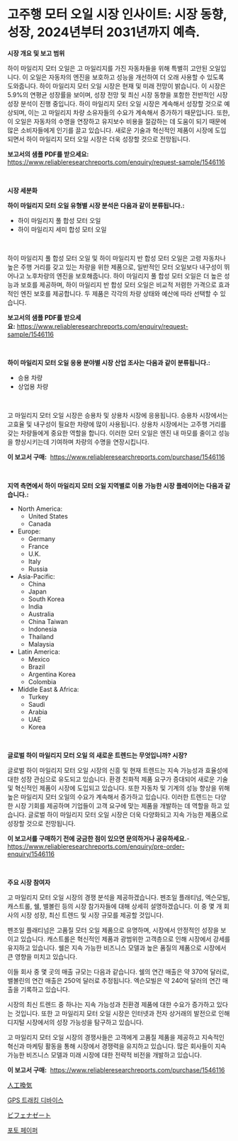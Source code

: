 <p><h1>고주행 모터 오일 시장 인사이트: 시장 동향, 성장, 2024년부터 2031년까지 예측.</h1></p><p><strong>시장 개요 및 보고 범위</strong></p>
<p><p>하이 마일리지 모터 오일은 고 마일리지를 가진 자동차들을 위해 특별히 고안된 오일입니다. 이 오일은 자동차의 엔진을 보호하고 성능을 개선하여 더 오래 사용할 수 있도록 도와줍니다. 하이 마일리지 모터 오일 시장은 현재 및 미래 전망이 밝습니다. 이 시장은 5.9%의 연평균 성장률을 보이며, 성장 전망 및 최신 시장 동향을 포함한 전반적인 시장 성장 분석이 진행 중입니다. 하이 마일리지 모터 오일 시장은 계속해서 성장할 것으로 예상되며, 이는 고 마일리지 차량 소유자들의 수요가 계속해서 증가하기 때문입니다. 또한, 이 오일은 자동차의 수명을 연장하고 유지보수 비용을 절감하는 데 도움이 되기 때문에 많은 소비자들에게 인기를 끌고 있습니다. 새로운 기술과 혁신적인 제품이 시장에 도입되면서 하이 마일리지 모터 오일 시장은 더욱 성장할 것으로 전망됩니다.</p></p>
<p><strong>보고서의 샘플 PDF를 받으세요:</strong> <a href="https://www.reliableresearchreports.com/enquiry/request-sample/1546116">https://www.reliableresearchreports.com/enquiry/request-sample/1546116</a></p>
<p>&nbsp;</p>
<p><strong>시장 세분화</strong></p>
<p><strong>하이 마일리지 모터 오일 유형별 시장 분석은 다음과 같이 분류됩니다.:</strong></p>
<p><ul><li>하이 마일리지 풀 합성 모터 오일</li><li>하이 마일리지 세미 합성 모터 오일</li></ul></p>
<p>&nbsp;</p>
<p><p>하이 마일리지 풀 합성 모터 오일 및 하이 마일리지 반 합성 모터 오일은 고령 자동차나 높은 주행 거리를 갖고 있는 차량을 위한 제품으로, 일반적인 모터 오일보다 내구성이 뛰어나고 노후차량의 엔진을 보호해줍니다. 하이 마일리지 풀 합성 모터 오일은 더 높은 성능과 보호를 제공하며, 하이 마일리지 반 합성 모터 오일은 비교적 저렴한 가격으로 효과적인 엔진 보호를 제공합니다. 두 제품은 각각의 차량 상태와 예산에 따라 선택할 수 있습니다.</p></p>
<p><strong>보고서의 샘플 PDF를 받으세요:</strong>&nbsp;<a href="https://www.reliableresearchreports.com/enquiry/request-sample/1546116">https://www.reliableresearchreports.com/enquiry/request-sample/1546116</a></p>
<p>&nbsp;</p>
<p><strong> 하이 마일리지 모터 오일 응용 분야별 시장 산업 조사는 다음과 같이 분류됩니다.:</strong></p>
<p><ul><li>승용 차량</li><li>상업용 차량</li></ul></p>
<p>&nbsp;</p>
<p><p>고 마일리지 모터 오일 시장은 승용차 및 상용차 시장에 응용됩니다. 승용차 시장에서는 고효율 및 내구성이 필요한 차량에 많이 사용됩니다. 상용차 시장에서는 고주행 거리를 갖는 차량들에게 중요한 역할을 합니다. 이러한 모터 오일은 엔진 내 마모를 줄이고 성능을 향상시키는데 기여하며 차량의 수명을 연장시킵니다.</p></p>
<p><strong>이 보고서 구매:</strong>&nbsp; <a href="https://www.reliableresearchreports.com/purchase/1546116">https://www.reliableresearchreports.com/purchase/1546116</a></p>
<p>&nbsp;</p>
<p><strong>지역 측면에서 하이 마일리지 모터 오일 지역별로 이용 가능한 시장 플레이어는 다음과 같습니다.:</strong></p>
<p><ul>
    <li>
        North America:
        <ul>
            <li>United States</li>
            <li>Canada</li>
        </ul>
    </li>
    <li>
        Europe:
        <ul>
            <li>Germany</li>
            <li>France</li>
            <li>U.K.</li>
            <li>Italy</li>
            <li>Russia</li>
        </ul>
    </li>
    <li>
        Asia-Pacific:
        <ul>
            <li>China</li>
            <li>Japan</li>
            <li>South Korea</li>
            <li>India</li>
            <li>Australia</li>
            <li>China Taiwan</li>
            <li>Indonesia</li>
            <li>Thailand</li>
            <li>Malaysia</li>
        </ul>
    </li>
    <li>
        Latin America:
        <ul>
            <li>Mexico</li>
            <li>Brazil</li>
            <li>Argentina Korea</li>
            <li>Colombia</li>
        </ul>
    </li>
    <li>
        Middle East & Africa:
        <ul>
            <li>Turkey</li>
            <li>Saudi</li>
            <li>Arabia</li>
            <li>UAE</li>
            <li>Korea</li>
        </ul>
    </li>
    </ul></p>
<p>&nbsp;</p>
<p><strong>글로벌 하이 마일리지 모터 오일 의 새로운 트렌드는 무엇입니까? 시장?</strong></p>
<p><p>글로벌 하이 마일리지 모터 오일 시장의 신흥 및 현재 트렌드는 지속 가능성과 효율성에 대한 성장 관심으로 유도되고 있습니다. 환경 친화적 제품 요구가 증대되어 새로운 기술 및 혁신적인 제품이 시장에 도입되고 있습니다. 또한 자동차 및 기계의 성능 향상을 위해 높은 마일리지 모터 오일의 수요가 계속해서 증가하고 있습니다. 이러한 트렌드는 다양한 시장 기회를 제공하며 기업들이 고객 요구에 맞는 제품을 개발하는 데 역할을 하고 있습니다. 글로벌 하이 마일리지 모터 오일 시장은 더욱 다양화되고 지속 가능한 제품으로 성장할 것으로 전망됩니다.</p></p>
<p><strong>이 보고서를 구매하기 전에 궁금한 점이 있으면 문의하거나 공유하세요.</strong>- <a href="https://www.reliableresearchreports.com/enquiry/pre-order-enquiry/1546116">https://www.reliableresearchreports.com/enquiry/pre-order-enquiry/1546116</a></p>
<p>&nbsp;</p>
<p><strong>주요 시장 참여자</strong></p>
<p><p>고 마일리지 모터 오일 시장의 경쟁 분석을 제공하겠습니다. 펜조일 플래티넘, 엑슨모빌, 캐스트롤, 쉘, 밸볼린 등의 시장 참가자들에 대해 상세히 설명하겠습니다. 이 중 몇 개 회사의 시장 성장, 최신 트렌드 및 시장 규모를 제공할 것입니다.</p><p>펜조일 플래티넘은 고품질 모터 오일 제품으로 유명하며, 시장에서 안정적인 성장을 보이고 있습니다. 캐스트롤은 혁신적인 제품과 광범위한 고객층으로 인해 시장에서 강세를 유지하고 있습니다. 쉘은 지속 가능한 비즈니스 모델과 높은 품질의 제품으로 시장에서 큰 영향을 미치고 있습니다.</p><p>이들 회사 중 몇 곳의 매출 규모는 다음과 같습니다. 쉘의 연간 매출은 약 370억 달러로, 밸볼린의 연간 매출은 250억 달러로 추정됩니다. 엑슨모빌은 약 240억 달러의 연간 매출을 기록하고 있습니다.</p><p>시장의 최신 트렌드 중 하나는 지속 가능성과 친환경 제품에 대한 수요가 증가하고 있다는 것입니다. 또한 고 마일리지 모터 오일 시장은 인터넷과 전자 상거래의 발전으로 인해 디지털 시장에서의 성장 가능성을 탐구하고 있습니다.</p><p>고 마일리지 모터 오일 시장의 경쟁사들은 고객에게 고품질 제품을 제공하고 지속적인 혁신과 마케팅 활동을 통해 시장에서 경쟁력을 유지하고 있습니다. 많은 회사들이 지속 가능한 비즈니스 모델과 미래 시장에 대한 전략적 비전을 개발하고 있습니다.</p></p>
<p><strong>이 보고서 구매:</strong>&nbsp;&nbsp;<a href="https://www.reliableresearchreports.com/purchase/1546116">https://www.reliableresearchreports.com/purchase/1546116</a></p>
<p><p><a href="https://medium.com/@aaronanfotrrd897367/%E4%BA%BA%E5%B7%A5%E6%8F%9B%E6%B0%97%E5%B8%82%E5%A0%B4%E3%82%B7%E3%82%A7%E3%82%A2%E3%81%AE%E9%80%B2%E5%8C%96%E3%81%A8%E5%B8%82%E5%A0%B4%E6%88%90%E9%95%B7%E3%83%88%E3%83%AC%E3%83%B3%E3%83%89-2024%E5%B9%B4-2031%E5%B9%B4-d4876b85f9bf">人工換気</a></p><p><a href="https://medium.com/@jomosley1999/%EB%94%94%EC%BD%94%EB%94%A9-gps-%EC%B6%94%EC%A0%81-%EC%9E%A5%EC%B9%98-%EC%8B%9C%EC%9E%A5-%EC%A7%80%ED%91%9C-%EC%8B%9C%EC%9E%A5-%EC%A0%90%EC%9C%A0%EC%9C%A8-%ED%8A%B8%EB%A0%8C%EB%93%9C-%EB%B0%8F-%EC%84%B1%EC%9E%A5-%ED%8C%A8%ED%84%B4-91a6b201aafb">GPS 트래킹 디바이스</a></p><p><a href="https://medium.com/@levihamilton5801940/%E3%83%93%E3%83%95%E3%82%A7%E3%83%8A%E3%82%BC%E3%83%BC%E3%83%88%E5%B8%82%E5%A0%B4-2031%E5%B9%B4%E3%81%BE%E3%81%A7%E3%81%AE%E5%8B%95%E5%90%91-%E4%BA%88%E6%B8%AC-%E7%AB%B6%E4%BA%89%E5%88%86%E6%9E%90-c0c622a8e492">ビフェナゼート</a></p><p><a href="https://medium.com/@johnsonlowe2023_38650/%EC%82%AC%EC%A7%84%EC%9A%A9%EC%A7%80-%EC%8B%9C%EC%9E%A5-%EC%84%B1%EA%B3%B5%EC%A0%81%EC%9D%B8-%EB%B9%84%EC%A6%88%EB%8B%88%EC%8A%A4-%EC%A0%84%EB%9E%B5%EC%9D%98-%ED%95%B5%EC%8B%AC-2031%EB%85%84%EA%B9%8C%EC%A7%80%EC%9D%98-%EC%98%88%EC%B8%A1-0e8baedb00a8">포토 페이퍼</a></p></p>
